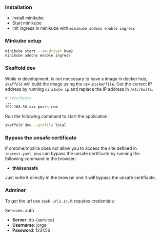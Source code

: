 ### Installation
- Install minikube
- Start minikube
- Init ingress in minikube with `minikube addons enable ingress`

### Minkube setup
```bash
minikube start --vm-driver kvm2
minikube addons enable ingress
```

### Skaffold dev
While in development, is not neccesary to have a image in docker hub, `skaffold` will build 
the image using the `dev.Dockerfile`.
Get the correct IP address by running `minikube ip` and replace the IP address in `/etc/hosts`.

```bash
# /etc/hosts
...
192.168.36.xxx posts.com
```
Run the following command to start the application.
```bash
skaffold dev --profile local
```


### Bypass the unsafe certificate
if chrome/mozilla does not allow you to access the site defined in `ingress.yaml`, you can bypass 
the unsafe 
certificate 
by running the following command in the browser:
- **thisisunsafe**

Just write it directly in the browser and it will bypass the unsafe certificate.

### Adminer
To get the url use `bash urls.sh`, it requires credentials:

Services: auth
- **Server**: db-{service}
- **Username**: jorge
- **Password**: 123456


